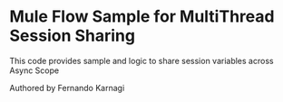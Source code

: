 # Mule Flow Sample for MultiThread Session Sharing
This code provides sample and logic to share session variables across Async Scope

Authored by Fernando Karnagi

